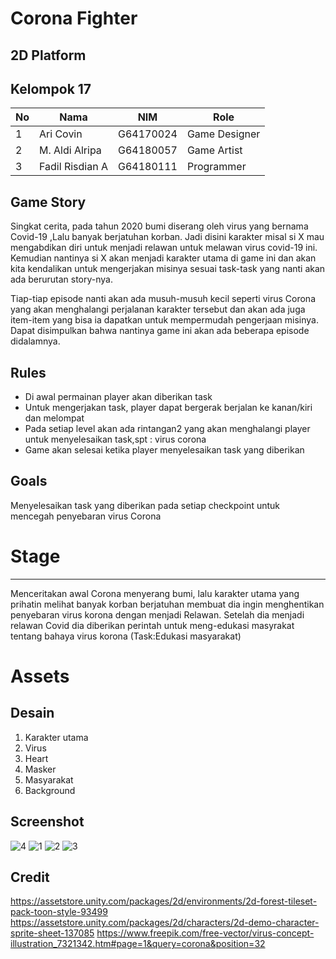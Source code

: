 # Corona Fighter

2D Platform
---
Kelompok 17
---
| No| Nama           | NIM        | Role          |  
|---|----------------|------------|---------------|
| 1 | Ari Covin      | G64170024  | Game Designer |
| 2 | M. Aldi Alripa | G64180057  | Game Artist   |
| 3 | Fadil Risdian A| G64180111  | Programmer    |

Game Story
---
Singkat cerita, pada tahun 2020 bumi diserang oleh virus yang bernama Covid-19 ,Lalu banyak berjatuhan korban. Jadi disini karakter  misal si X  mau mengabdikan diri untuk menjadi relawan untuk melawan virus covid-19 ini. Kemudian nantinya si X akan menjadi karakter utama di game ini dan akan kita kendalikan untuk mengerjakan misinya sesuai task-task yang nanti akan ada berurutan story-nya.

Tiap-tiap episode nanti akan ada musuh-musuh kecil seperti virus Corona yang akan menghalangi perjalanan karakter tersebut dan akan ada juga item-item yang bisa ia dapatkan untuk mempermudah pengerjaan misinya. Dapat disimpulkan bahwa nantinya game ini akan ada beberapa episode didalamnya.

Rules 
---
+ Di awal permainan player akan diberikan task
+ Untuk mengerjakan task, player dapat bergerak berjalan ke kanan/kiri dan melompat
+ Pada setiap level akan ada rintangan2 yang akan menghalangi player untuk menyelesaikan task,spt : virus corona
+ Game akan selesai ketika player menyelesaikan task yang diberikan

Goals
---
Menyelesaikan task yang diberikan pada setiap checkpoint untuk mencegah penyebaran virus Corona

Stage
===

---
Menceritakan awal Corona menyerang bumi, lalu karakter utama yang prihatin melihat banyak korban berjatuhan membuat dia ingin menghentikan penyebaran virus korona dengan menjadi Relawan. Setelah dia menjadi relawan Covid dia diberikan perintah untuk meng-edukasi masyrakat tentang bahaya virus korona (Task:Edukasi masyarakat)


Assets
===
Desain
---
1. Karakter utama
2. Virus
3. Heart
4. Masker
5. Masyarakat
6. Background

Screenshot
---
![4](https://user-images.githubusercontent.com/61318031/104457537-c5862100-55dc-11eb-97e2-a2b4f22d4f07.png)
![1](https://user-images.githubusercontent.com/61318031/104457551-c8811180-55dc-11eb-9962-cdb4851e3c56.png)
![2](https://user-images.githubusercontent.com/61318031/104457560-cb7c0200-55dc-11eb-9cce-6185a271df73.png)
![3](https://user-images.githubusercontent.com/61318031/104457581-cdde5c00-55dc-11eb-8873-40fc2bc06c98.png)



Credit
---
https://assetstore.unity.com/packages/2d/environments/2d-forest-tileset-pack-toon-style-93499
https://assetstore.unity.com/packages/2d/characters/2d-demo-character-sprite-sheet-137085
https://www.freepik.com/free-vector/virus-concept-illustration_7321342.htm#page=1&query=corona&position=32


